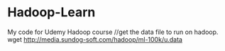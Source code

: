 # Hadoop-Learn
My code for Udemy Hadoop course
//get the data file to run on hadoop. 
wget http://media.sundog-soft.com/hadoop/ml-100k/u.data
